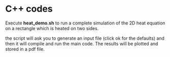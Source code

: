 # C++ codes
Execute **heat_demo.sh** to run a complete simulation of the 2D heat equation on a rectangle which is heated on two sides. 

the script will ask you to generate an input file (click ok for the defaults) and then it will compile and run the main code. The results will be plotted and stored in a pdf file.

